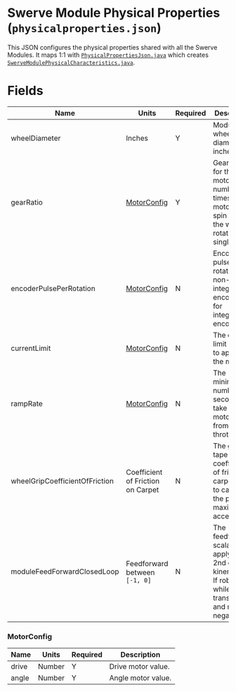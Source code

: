 # Swerve Module Physical Properties (`physicalproperties.json`)

This JSON configures the physical properties shared with all the Swerve Modules. It maps 1:1
with [`PhysicalPropertiesJson.java`](../../src/main/java/frc/robot/subsystems/swervedrive/swervelib/parser/json/PhysicalPropertiesJson.java)
which creates
[`SwerveModulePhysicalCharacteristics.java`](../../src/main/java/frc/robot/subsystems/swervedrive/swervelib/parser/SwerveModulePhysicalCharacteristics.java).

# Fields

| Name                           | Units                             | Required | Description                                                                                                         |
|--------------------------------|-----------------------------------|----------|---------------------------------------------------------------------------------------------------------------------|
| wheelDiameter                  | Inches                            | Y        | Module wheel diameters in inches.                                                                                   |
| gearRatio                      | [MotorConfig](#MotorConfig)       | Y        | Gear ratio for the motors, number of times the motor has to spin before the wheel rotates a single time.            |
| encoderPulsePerRotation        | [MotorConfig](#MotorConfig)       | N        | Encoder pulse per rotation for non-integrated encoders. 1 for integrated encoders.                                  |
| currentLimit                   | [MotorConfig](#MotorConfig)       | N        | The current limit in AMPs to apply to the motors.                                                                   |
| rampRate                       | [MotorConfig](#MotorConfig)       | N        | The minimum number of seconds to take for the motor to go from 0 to full throttle.                                  |
| wheelGripCoefficientOfFriction | Coefficient of Friction on Carpet | N        | The grip tape coefficient of friction on carpet. Used to calculate the practical maximum acceleration.              |
| moduleFeedForwardClosedLoop    | Feedforward between `[-1, 0]`     | N        | The feedforward scalar to apply for 2nd order kinematics. If robot arcs while translating and rotating negate this. |

### MotorConfig

| Name  | Units  | Required | Description        |
|-------|--------|----------|--------------------|
| drive | Number | Y        | Drive motor value. |
| angle | Number | Y        | Angle motor value. |
